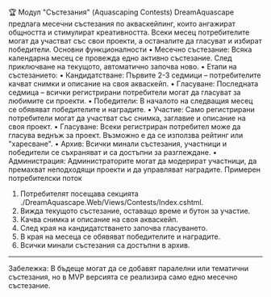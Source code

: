 🏆 Модул "Състезания" (Aquascaping Contests)
DreamAquascape предлага месечни състезания по акваскейпинг, които ангажират общността и стимулират креативността. Всеки месец потребителите могат да участват със свои проекти, а останалите да гласуват и избират победители.
Основни функционалности
•	Месечно състезание:
Всяка календарна месец се провежда едно активно състезание. След приключване на текущото, автоматично започва ново.
•	Етапи на състезанието:
•	Кандидатстване: Първите 2-3 седмици – потребителите качват снимки и описание на своя акваскейп.
•	Гласуване: Последната седмица – всички регистрирани потребители могат да гласуват за любимите си проекти.
•	Победители: В началото на следващия месец се обявяват победителите и наградите.
•	Участие:
Само регистрирани потребители могат да участват със снимка, заглавие и описание на своя проект.
•	Гласуване:
Всеки регистриран потребител може да гласува веднъж за проект. Възможно е да се използва рейтинг или "харесване".
•	Архив:
Всички минали състезания, участници и победители се съхраняват и са достъпни за разглеждане.
•	Администрация:
Администраторите могат да модерират участници, да премахват неподходящи проекти и да управляват наградите.
Примерен потребителски поток
1.	Потребителят посещава секцията ./DreamAquascape.Web/Views/Contests/Index.cshtml.
2.	Вижда текущото състезание, оставащо време и бутон за участие.
3.	Качва снимка и описание на своя акваскейп.
4.	След края на кандидатстването започва гласуването.
5.	В края на месеца се обявяват победителите и наградите.
6.	Всички минали състезания са достъпни в архив.
---
Забележка:
В бъдеще могат да се добавят паралелни или тематични състезания, но в MVP версията се реализира само едно месечно състезание.
